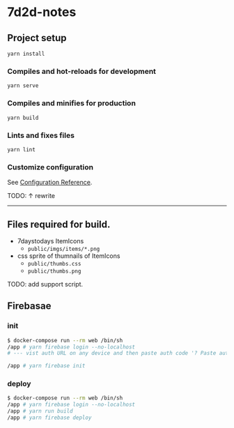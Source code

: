 7d2d-notes
==========

## Project setup
```
yarn install
```

### Compiles and hot-reloads for development
```
yarn serve
```

### Compiles and minifies for production
```
yarn build
```

### Lints and fixes files
```
yarn lint
```

### Customize configuration
See [Configuration Reference](https://cli.vuejs.org/config/).


TODO: ↑ rewrite

-------

## Files required for build.

- 7daystodays ItemIcons
  - `public/imgs/items/*.png`
- css sprite of thumnails of ItemIcons
  - `public/thumbs.css`
  - `public/thumbs.png`

TODO: add support script.


## Firebasae

### init
```sh
$ docker-compose run --rm web /bin/sh
/app # yarn firebase login --no-localhost
# --- vist auth URL on any device and then paste auth code '? Paste authorization code here:'.

/app # yarn firebase init
```

### deploy
```sh
$ docker-compose run --rm web /bin/sh
/app # yarn firebase login --no-localhost
/app # yarn run build
/app # yarn firebase deploy
```

